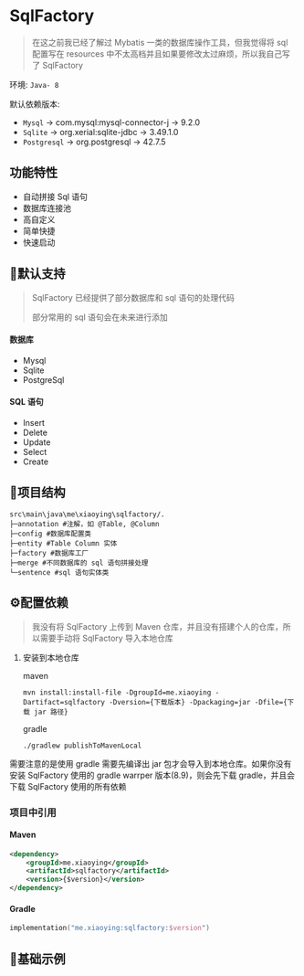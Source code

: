 # SqlFactory

> 在这之前我已经了解过 Mybatis 一类的数据库操作工具，但我觉得将 sql 配置写在 resources 中不太高档并且如果要修改太过麻烦，所以我自己写了 SqlFactory

环境: `Java- 8`

默认依赖版本:

- `Mysql` -> com.mysql:mysql-connector-j -> 9.2.0
- `Sqlite` -> org.xerial:sqlite-jdbc -> 3.49.1.0
- `Postgresql` -> org.postgresql -> 42.7.5



## 功能特性

- 自动拼接 Sql 语句
- 数据库连接池
- 高自定义
- 简单快捷
- 快速启动



## 🤚默认支持

> SqlFactory 已经提供了部分数据库和 sql 语句的处理代码
>
> 部分常用的 sql 语句会在未来进行添加

#### 数据库

- Mysql
- Sqlite
- PostgreSql

#### SQL 语句

- Insert
- Delete
- Update
- Select
- Create



## 🌳项目结构

```
src\main\java\me\xiaoying\sqlfactory/.
├─annotation #注解，如 @Table, @Column
├─config #数据库配置类
├─entity #Table Column 实体
├─factory #数据库工厂
├─merge #不同数据库的 sql 语句拼接处理
└─sentence #sql 语句实体类
```



## ⚙️配置依赖

> 我没有将 SqlFactory 上传到 Maven 仓库，并且没有搭建个人的仓库，所以需要手动将 SqlFactory 导入本地仓库

1. 安装到本地仓库

   maven

   ```
   mvn install:install-file -DgroupId=me.xiaoying -Dartifact=sqlfactory -Dversion={下载版本} -Dpackaging=jar -Dfile={下载 jar 路径}
   ```
   gradle
   
   ```
   ./gradlew publishToMavenLocal
   ```

需要注意的是使用 gradle 需要先编译出 jar 包才会导入到本地仓库。如果你没有安装 SqlFactory 使用的 gradle warrper 版本(8.9)，则会先下载 gradle，并且会下载 SqlFactory 使用的所有依赖

### 项目中引用

#### Maven

```xml
<dependency>
    <groupId>me.xiaoying</groupId>
    <artifactId>sqlfactory</artifactId>
    <version>{$version}</version>
</dependency>
```

#### Gradle

```kotlin
implementation("me.xiaoying:sqlfactory:$version")
```



## 📄基础示例
